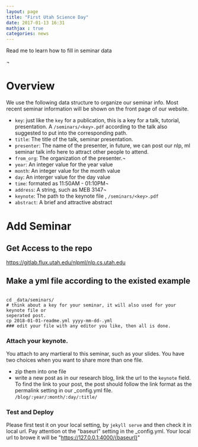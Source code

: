 ```yaml
---
layout: page
title: "First Utah Science Day"
date: 2017-01-13 16:31
mathjax : true
categories: news
---
```


Read me to learn how to fill in seminar data 
 <!--more-->¬

# Overview

We use the following data structure to organize our seminar info. Most recent seminar information will be shown on the front page of our website. 
- `key`: just like the `key` for a publication, this is a key for a talk, tutorial, presentation. A `/seminars/<key>.pdf` according to the talk also suggested to put into the corresponding path. 
- `title`: The title of the talk, seminar presentation.
- `presenter`: The name of the presenter, in future, we can post our nlp, ml seminar talk info here to attract other people to attend.
- `from_org`: The organization of the presenter.¬
- `year`: An integer value for the year value
- `month`: An integer value for the month value 
- `day`: An interger value for the day value 
- `time`: formated as 11:50AM - 01:10PM¬
- `address`: A string, such as MEB 3147¬
- `keynote`: The path to the keynote file , `/seminars/<key>.pdf`
- `abstract`: A brief and attractive abstract 

# Add Seminar

## Get Access to the repo
https://gitlab.flux.utah.edu/nlpml/nlp.cs.utah.edu

## Make a yml file according to the existed example
<code>
cd _data/seminars/
# think about a key for your seminar, it will also used for your keynote file or
seperated post.
cp 2018-01-01-readme.yml yyyy-mm-dd-<key>.yml 
### edit your file with any editor you like, then all is done.
</code>

### Attach your keynote.

You attach to any martieral to this seminar, such as your slides.
You have two choices when you want to share more than one file.

- zip them into one file
- write a new post as in our research blog, link the url to the `keynote` field.
To find the link to your post, the post should follow the link format as 
the permalink setting in our _config.yml file.
```/blog/:year/:month/:day/:title/```

### Test and Deploy

Please first test it on your local setting, by `jekyll serve` and then check it
in local url. Pay attention ot the "baseurl" setting in the _config.yml.
Your local url to browe it will be "https://127.0.0.1:4000/{baseurl}"


